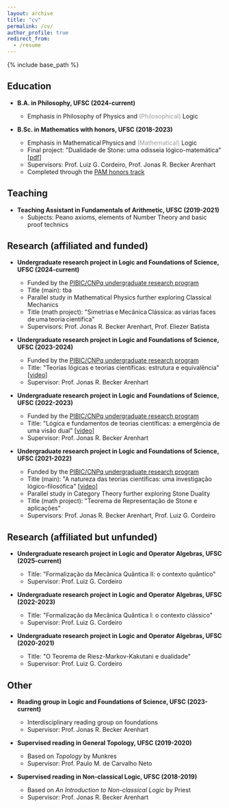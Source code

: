 ```yaml
---
layout: archive
title: "cv"
permalink: /cv/
author_profile: true
redirect_from:
  - /resume
---
```


{% include base_path %}

## Education

* **B.A. in Philosophy, UFSC (2024-current)**
  * Emphasis in Philosophy of Physics and <span style="color: #999999;">(Philosophical)</span> Logic

* **B.Sc. in Mathematics with honors, UFSC (2018-2023)**
  * Emphasis in Mathematical Physics and <span style="color: #999999;">(Mathematical)</span> Logic
  * Final project: "Dualidade de Stone: uma odisseia lógico-matemática" [[pdf](https://repositorio.ufsc.br/bitstream/handle/123456789/255148/tcc_julio%20candido%20veloso%20barczyszyn.pdf?sequence=1&isAllowed=y)]
  * Supervisors: Prof. Luiz G. Cordeiro, Prof. Jonas R. Becker Arenhart
  * Completed through the [PAM honors track](https://pam-mtm-ufsc-br.translate.goog/oquee.html?_x_tr_sch=http&_x_tr_sl=pt&_x_tr_tl=en&_x_tr_hl=pt-BR&_x_tr_pto=wapp)

## Teaching

* **Teaching Assistant in Fundamentals of Arithmetic, UFSC (2019-2021)**
  * Subjects: Peano axioms, elements of Number Theory and basic proof technics

## Research (affiliated and funded)

* **Undergraduate research project in Logic and Foundations of Science, UFSC (2024-current)**
  * Funded by the [PIBIC/CNPq undergraduate research program](http://pibic.propesq.ufsc.br/)
  * Title (main): tba
  * Parallel study in Mathematical Physics further exploring Classical Mechanics
  * Title (math project): "Simetrias e Mecânica Clássica: as várias faces de uma teoria científica"
  * Supervisors: Prof. Jonas R. Becker Arenhart, Prof. Eliezer Batista

* **Undergraduate research project in Logic and Foundations of Science, UFSC (2023-2024)**
  * Funded by the [PIBIC/CNPq undergraduate research program](http://pibic.propesq.ufsc.br/)
  * Title: "Teorias lógicas e teorias científicas: estrutura e equivalência" [[video](https://repositorio.ufsc.br/handle/123456789/259340)]
  * Supervisor: Prof. Jonas R. Becker Arenhart

* **Undergraduate research project in Logic and Foundations of Science, UFSC (2022-2023)**
  * Funded by the [PIBIC/CNPq undergraduate research program](http://pibic.propesq.ufsc.br/)
  * Title: "Lógica e fundamentos de teorias científicas: a emergência de uma visão dual" [[video](https://repositorio.ufsc.br/handle/123456789/251015)]
  * Supervisor: Prof. Jonas R. Becker Arenhart

* **Undergraduate research project in Logic and Foundations of Science, UFSC (2021-2022)**
  * Funded by the [PIBIC/CNPq undergraduate research program](http://pibic.propesq.ufsc.br/)
  * Title (main): "A natureza das teorias científicas: uma investigação lógico-filosófica" [[video](https://repositorio.ufsc.br/handle/123456789/239384)]
  * Parallel study in Category Theory further exploring Stone Duality
  * Title (math project): "Teorema de Representação de Stone e aplicações"
  * Supervisors: Prof. Jonas R. Becker Arenhart, Prof. Luiz G. Cordeiro
 
## Research (affiliated but unfunded)

* **Undergraduate research project in Logic and Operator Algebras, UFSC (2025-current)**
  * Title: "Formalização da Mecânica Quântica II: o contexto quântico"
  * Supervisor: Prof. Luiz G. Cordeiro

* **Undergraduate research project in Logic and Operator Algebras, UFSC (2022-2023)**
  * Title: "Formalização da Mecânica Quântica I: o contexto clássico"
  * Supervisor: Prof. Luiz G. Cordeiro

* **Undergraduate research project in Logic and Operator Algebras, UFSC (2020-2021)**
  * Title: "O Teorema de Riesz-Markov-Kakutani e dualidade"
  * Supervisor: Prof. Luiz G. Cordeiro

## Other

* **Reading group in Logic and Foundations of Science, UFSC (2023-current)**
  * Interdisciplinary reading group on foundations
  * Supervisor: Prof. Jonas R. Becker Arenhart

* **Supervised reading in General Topology, UFSC (2019-2020)**
  * Based on <span style="font-style: oblique 5deg !important;">_Topology_</span> by Munkres
  * Supervisor: Prof. Paulo M. de Carvalho Neto

* **Supervised reading in Non-classical Logic, UFSC (2018-2019)**
  * Based on _An Introduction to Non-classical Logic_ by Priest
  * Supervisor: Prof. Jonas R. Becker Arenhart
